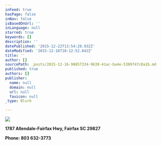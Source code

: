 ```yaml
---
inFeed: true
hasPage: false
inNav: false
isBasedOnUrl: ''
inLanguage: null
starred: true
keywords: []
description: ''
datePublished: '2015-12-22T13:54:28.932Z'
dateModified: '2015-12-16T18:12:52.842Z'
title: ''
author: []
sourcePath: _posts/2015-12-16-90857334-9638-41ac-ba4e-5309747c8a1b.md
published: true
authors: []
publisher:
  name: null
  domain: null
  url: null
  favicon: null
_type: Blurb

---
```

![](https://s3-us-west-2.amazonaws.com/the-grid-img/p/011cafd82b8af900b2993c03a505ea1fa0d4c984.jpg)

**1787 Allendale-Fairfax Hwy, Fairfax  SC  29827**

**Phone:  803 632-3773**